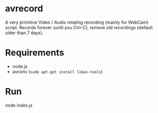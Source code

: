 # avrecord
A very primitive Video / Audio rotating recording (mainly for WebCam) script. Records forever (until you Ctrl-C), remove old recordings (default older than 7 days).

# Requirements
- node.js
- avconv (`sudo apt-get install libav-tools`)

# Run
node index.js
